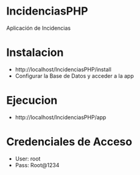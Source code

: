# IncidenciasPHP
Aplicación de Incidencias

# Instalacion
- http://localhost/IncidenciasPHP/install
- Configurar la Base de Datos y acceder a la app

# Ejecucion
- http://localhost/IncidenciasPHP/app

# Credenciales de Acceso
- User: root
- Pass: Root@1234